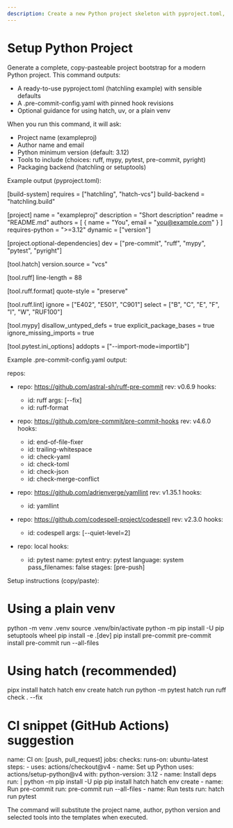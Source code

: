 ```yaml
---
description: Create a new Python project skeleton with pyproject.toml, .pre-commit-config.yaml and step-by-step setup instructions
---
```


# Setup Python Project

Generate a complete, copy-pasteable project bootstrap for a modern Python project. This command outputs:

- A ready-to-use pyproject.toml (hatchling example) with sensible defaults
- A .pre-commit-config.yaml with pinned hook revisions
- Optional guidance for using hatch, uv, or a plain venv

When you run this command, it will ask:
- Project name (exampleproj)
- Author name and email
- Python minimum version (default: 3.12)
- Tools to include (choices: ruff, mypy, pytest, pre-commit, pyright)
- Packaging backend (hatchling or setuptools)

Example output (pyproject.toml):

[build-system]
requires = ["hatchling", "hatch-vcs"]
build-backend = "hatchling.build"

[project]
name = "exampleproj"
description = "Short description"
readme = "README.md"
authors = [ { name = "You", email = "you@example.com" } ]
requires-python = ">=3.12"
dynamic = ["version"]

[project.optional-dependencies]
dev = ["pre-commit", "ruff", "mypy", "pytest", "pyright"]

[tool.hatch]
version.source = "vcs"

[tool.ruff]
line-length = 88

[tool.ruff.format]
quote-style = "preserve"

[tool.ruff.lint]
ignore = ["E402", "E501", "C901"]
select = ["B", "C", "E", "F", "I", "W", "RUF100"]

[tool.mypy]
disallow_untyped_defs = true
explicit_package_bases = true
ignore_missing_imports = true

[tool.pytest.ini_options]
addopts = ["--import-mode=importlib"]


Example .pre-commit-config.yaml output:

repos:
  - repo: https://github.com/astral-sh/ruff-pre-commit
    rev: v0.6.9
    hooks:
      - id: ruff
        args: [--fix]
      - id: ruff-format

  - repo: https://github.com/pre-commit/pre-commit-hooks
    rev: v4.6.0
    hooks:
      - id: end-of-file-fixer
      - id: trailing-whitespace
      - id: check-yaml
      - id: check-toml
      - id: check-json
      - id: check-merge-conflict

  - repo: https://github.com/adrienverge/yamllint
    rev: v1.35.1
    hooks:
      - id: yamllint

  - repo: https://github.com/codespell-project/codespell
    rev: v2.3.0
    hooks:
      - id: codespell
        args: [--quiet-level=2]

  - repo: local
    hooks:
      - id: pytest
        name: pytest
        entry: pytest
        language: system
        pass_filenames: false
        stages: [pre-push]


Setup instructions (copy/paste):

# Using a plain venv
python -m venv .venv
source .venv/bin/activate
python -m pip install -U pip setuptools wheel
pip install -e .[dev]
pip install pre-commit
pre-commit install
pre-commit run --all-files

# Using hatch (recommended)
pipx install hatch
hatch env create
hatch run python -m pytest
hatch run ruff check . --fix

# CI snippet (GitHub Actions) suggestion
name: CI
on: [push, pull_request]
jobs:
  checks:
    runs-on: ubuntu-latest
    steps:
      - uses: actions/checkout@v4
      - name: Set up Python
        uses: actions/setup-python@v4
        with:
          python-version: 3.12
      - name: Install deps
        run: |
          python -m pip install -U pip
          pip install hatch
          hatch env create
      - name: Run pre-commit
        run: pre-commit run --all-files
      - name: Run tests
        run: hatch run pytest


The command will substitute the project name, author, python version and selected tools into the templates when executed.
